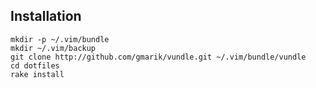 ## Installation

    mkdir -p ~/.vim/bundle
    mkdir ~/.vim/backup
    git clone http://github.com/gmarik/vundle.git ~/.vim/bundle/vundle
    cd dotfiles
    rake install